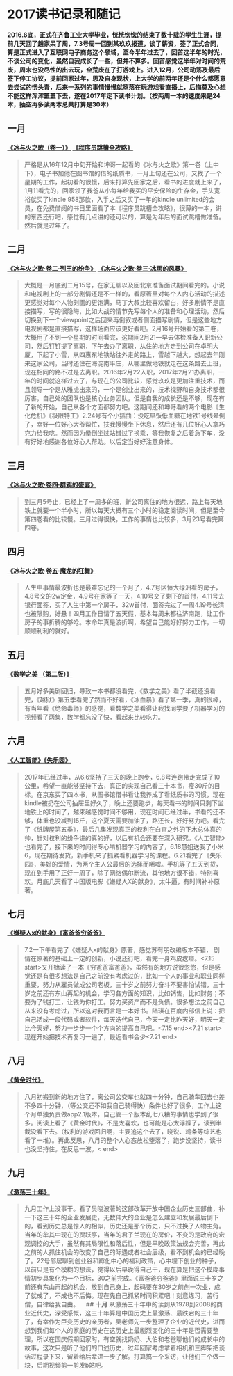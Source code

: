 # 2017读书记录和随记
   
   
   **2016.6底，正式在齐鲁工业大学毕业，恍恍惚惚的结束了数十载的学生生涯，提前几天回了趟家呆了周，7.3号周一回到某玖玖报道，谈了薪资，签了正式合同，算是正式进入了互联网电子商务这个领域，至今半年过去了，回首这半年的时光，不谈公司的变化，虽然自我成长了一些，但并不算多。回首感觉这半年对时间的荒废，周末也没尽性的出去玩，全荒废在了打游戏上。进入12月，公司动荡及最后签下停工协议，提前回家过年，思及自身现状，上大学的前两年还是个什么都愿意去尝试的愣头青，后来一系列的事情慢慢就堕落在玩游戏看直播上，后悔莫及心想不能这样浑浑噩噩下去，遂在2017年定下读书计划。（按两周一本的速度来是24本，抽空再多读两本总共打算是30本）**

   
## **一月**

#### [《冰与火之歌（卷一）》](https://book.douban.com/subject/6964047/ "") [《程序员跳槽全攻略》](https://www.amazon.cn/%E7%A8%8B%E5%BA%8F%E5%91%98%E8%B7%B3%E6%A7%BD%E5%85%A8%E6%94%BB%E7%95%A5-Easy/dp/B00PJVX160/ref=sr_1_1?ie=UTF8&qid=1499494412&sr=8-1&keywords=%E7%A8%8B%E5%BA%8F%E5%91%98%E8%B7%B3%E6%A7%BD%E5%85%A8%E6%94%BB%E7%95%A5 "")

>严格是从16年12月中旬开始和坤哥一起看的《冰与火之歌》第一卷（上中下），电子书加他在图书馆的借的纸质书，一月上旬还在公司，又找了一个星期的工作，起初看的很慢，后来打算先回家之后，看书的进度就上来了，1月11看完的，回家领了我爸从小每年给我买的平安保险的生存金，手头宽裕就买了kindle 958那款，入手之后又买了一年的kindle unlimited的会员，在免费借阅的书目里面看了本《程序员跳槽全攻略》，很薄的一本，讲的东西还行吧，感觉有几点讲的还可以的，算是为年后的面试跳槽做准备。然后就是过年了。


## **二月**

#### [《冰与火之歌·卷二·列王的纷争》](https://book.douban.com/subject/10488617/ "") [《冰与火之歌·卷三·冰雨的风暴》](https://book.douban.com/subject/10608470/ "")

>大概是一月底到二月15号，在家无聊以及回北京准备面试期间看完的。小说和电视剧上的一部分剧情还是不一样的，看原著里对每个人内心活动的描述更感觉对每个人物刻画的更饱满，马丁大叔比较喜欢留白，好多剧情不是直接描写，写的很隐晦，比如大战的情节先写每个人的准备和心理活动，然后切换到下一个viewpoint之后回来再倒叙或者侧面描写剧情，但是这些地方电视剧都是直接描写，这样场面应该更好看吧。2月16号开始看的第三卷，大概用了不到一个星期的时间看完，这期间2月21一早去体检准备入职新公司，然后钉钉提了离职，下午去办了离职，从住的地方走到公司在卓明大厦，下起了小雪，从四惠东地铁站往外走的路上，雪越下越大，想起去年刚来这家公司，当时还住在海淀南平庄，从哪里做地铁就走在这条路去上班，现在相同的路不过是去离职。2016年2月22入职，2017年2月21办离职，一年的时间就这样过去了，与现在的公司比较，感觉玖玖是更加注重技术，而且领导一个是从雅虎出来的，一个是创业出来的，技术视野和自身技术都很厉害，自己处的团队也是核心业务团队，但是自我的成长还是不够，现在有了新的开始，自己从各个方面都努力吧。这期间还和坤哥看的两个电影《生化危机》《极限特工》2.24号有个小插曲：没吃早饭低血糖在地铁1号线晕倒了，幸好一位好心大爷帮忙，扶我慢慢坐下休息，然后还有几位好心人拿巧克力给我吃。然而因为晕倒坐过站错过了换乘，等我恢复之后着急下车，没有好好地感谢各位好心人帮助。以后定当好好注意身体。


## **三月**
####  [《冰与火之歌·卷四·群鸦的盛宴》](https://book.douban.com/subject/11628194/ "")

>到三月5号止，已经上了一周多的班，新公司离住的地方很远，路上每天地铁上就要一个半小时，所以每天大概有三个小时的稳定阅读时间，但是至今第四卷看的比较慢。三月过得很快，工作的事情也比较多，3月23号看完第四卷。



## **四月**
#### [《冰与火之歌·卷五·魔龙的狂舞》](https://book.douban.com/subject/20381801/ "")


>人生中事情最波折也是最难忘记的一个月了，4.7号区恒大绿洲看的房子，4.8号交的2w定金，4.9号在家等了一天，4.10号交了剩下的首付，4.11号去银行面签，买了人生中第一个房子，32w首付，面签完过了一周4.19号长清也被限购，好悬！四月工作日请了五天假，基本每周末都往济南跑，让工作房子的事折腾的够呛。本命年真是波折啊，希望自己能好好努力工作，一切顺顺利利的就好。


## **五月**
#### [《数学之美 （第二版）》](https://book.douban.com/subject/26163454/ "")

>五月好多美剧回归，导致一本书都没看完，《数学之美》看了半截还没看完，《越狱》第五季看完了然而不好看，《冰血暴》看了第一季，真的很棒，有当年看《绝命毒师》的感觉，看数学之美看得让我找同学要了机器学习的视频看了两集，数学都忘没了快，看起来比较吃力。



## **六月**
#### [《人工智能》](https://book.douban.com/subject/27015112/ "")[《失乐园》](https://book.douban.com/subject/25891771/ "")

>2017年已经过半，从6.6坚持了三天的晚上跑步，6.8号连跑带走完成了10公里，希望一直能够坚持下去，真正的实现自己看三十本书，瘦30斤的目标。在京东买了四本书，从图书馆借书看让我养成了看纸质书的习惯，现在kindle被扔在公司抽屉里好久了，晚上还要跑步，每天看书的时间只剩下坐地铁上的时间了，越来越感觉时间不够用，现在时间已经过半，书看的还不够，体重也没减到15斤，这个夏天需要加油了，路还长，好好努力吧。看完了《纸牌屋第五季》，最后几集发现真正的权利在白宫之外的下木总体真的帅，针对权利的纷争讲的真的好，以后有机会还要在深入研究。《人工智能》也看完了，接下来的时间得专心啃机器学习的内容了，6.18慧姐送我了小米6，现在期待发货，新手机来了抓紧看机器学习的课程。6.21看完了《失乐园》，美好的爱情，为两个主人公最后的选择而唏嘘。手机等了五天到货，现在到手用了正好一周了，除了网络偶尔断流，其他地方很不错，特别喜欢。月底几天看了中国版电影《嫌疑人X的献身》，太牛逼，有时间补补原著。
 

## **七月**
#### [《嫌疑人x的献身》](https://book.douban.com/subject/3211779/ "")[《富爸爸穷爸爸》](https://book.douban.com/subject/25816940/ "")


>7.2一下午看完了《嫌疑人x的献身》原著，感觉苏有朋改编版本不错， 剧情在原著的基础上一定的创新，小说还行吧，看完一身鸡皮疙瘩。<7.15 start>又开始读了一本《穷爸爸富爸爸》，虽然有的地方说很忽悠，但是感觉还是有很多想法是自己之前没有考虑过的，比如一个人的事业和职业同样重要，努力从雇员做成公司老板，三十岁之前努力奋斗不要害怕试错，三十岁之前还有东山再起的机会，学习各方面的知识，比如销售，比如财务；不要为了钱打工，让钱为你打工。努力买资产而不是负债。很多想法之前自己从来没有考虑过，所以这对我而言是一本好书。陆琪在百度内部信上说：把自己活成一段代码或者软件，每天迭代自己，今天一定比昨天好，明天一定比今天好，努力一步步一个个方向的提高自己吧。<7.15 end><7.21 start>现在开始把技术再复习一遍了，最近看书会少<7.21 end>
　　

 ## **八月**
#### [《黄金时代》](https://book.douban.com/subject/1082406/ "")

>八月初搬到新的地方住了，离公司公交车也就四十分钟，自己骑车回去也差不多四十分钟，（等公交还不如我自己骑得快）条件也好了很多，工作上这个月单独负责做app2.1版本，自己管一个版本乱七八糟的事情也学到了很多。阅读上看了《黄金时代》，不是太喜欢，也可能是心太浮躁了，读到半截没看下去。（权利的游戏回归啊，主要追这个去了，晓说、鸡条等综艺也看了一堆）。再此反思，八月的整个人心态放松堕落了，跑步没坚持，读书也没坚持住。在反思一波。< end>


 ## **九月**
#### [《激荡三十年》](https://book.douban.com/subject/3151575/ "")

>九月工作上没事干。看了吴晓波著的这部改革开放中国企业历史三部曲，补一下这三十年的企业发展史，无数伟大的企业是怎么建立和发展最后倒下的，看到历史总是惊人的相似，历史还是那个历史，只不过换了人物主角。当年的牟其中现在的贾跃亭，当年的君子兰现在的房价，不变的是政府的宏观调控的大手，虽然有其局限性和落后性，但是早晚政策法规会完善，再此之前的人抓住机会的改变了自己的际遇或者社会层级，看不到机会的已经晚了。22号邻居聊到创业谷和孵化中心的福利政策，心中埋下创业的种子，以前只是有个模糊的想法，觉得以后早晚得自己干，现在算是把这个模糊事情初步具象化为一个目标，30之前完成。《富爸爸穷爸爸》里面说三十岁之前还有东山再起的机会，放到自己身上，起码要在30岁之前创一次业，成了就成了，不成也不后悔。现在先自己抓紧时间积累吧！刻意练习，苦行僧，自律给我自由。<end>
 
 ## **十月**
>从激荡三十年中的读到从1978到2008的商业近代史，深受感慨，这三十年算是中国历史上最激荡、最跌宕的三十年了，有幸作为巨变历史的亲历者，吴老师先一步整理了企业的近代史，进而想到我们每个人的家庭的历史在这历史上最剧烈变化的三十年是否需要整理，所以在国庆假期回家时，有空就找奶奶、大伯和老爸聊他们的成长中的故事，这次只是听了他们的口述历史，过年回家考虑拿着相机和三脚架把谈话过程录下来，留着给后辈进一步了解。打算搞一个采访，让他们三个做一块，后期视频剪一剪发b站吧。
